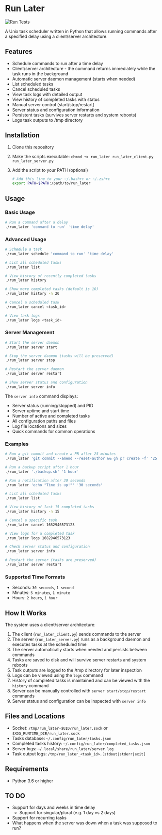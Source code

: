 # Run Later

[![Run Tests](https://github.com/sergiodxa/run_later/actions/workflows/tests.yml/badge.svg)](https://github.com/sergiodxa/run_later/actions/workflows/tests.yml)

A Unix task scheduler written in Python that allows running commands after a specified delay using a client/server architecture.

## Features

- Schedule commands to run after a time delay
- Client/server architecture - the command returns immediately while the task runs in the background
- Automatic server daemon management (starts when needed)
- List scheduled tasks
- Cancel scheduled tasks
- View task logs with detailed output
- View history of completed tasks with status
- Manual server control (start/stop/restart)
- Server status and configuration information
- Persistent tasks (survives server restarts and system reboots)
- Logs task outputs to /tmp directory

## Installation

1. Clone this repository
2. Make the scripts executable: `chmod +x run_later run_later_client.py run_later_server.py`
3. Add the script to your PATH (optional)

   ```bash
   # Add this line to your ~/.bashrc or ~/.zshrc
   export PATH=$PATH:/path/to/run_later
   ```

## Usage

### Basic Usage

```bash
# Run a command after a delay
./run_later 'command to run' 'time delay'
```

### Advanced Usage

```bash
# Schedule a task
./run_later schedule 'command to run' 'time delay'

# List all scheduled tasks
./run_later list

# View history of recently completed tasks
./run_later history

# Show more completed tasks (default is 10)
./run_later history -n 20

# Cancel a scheduled task
./run_later cancel <task_id>

# View task logs
./run_later logs <task_id>
```

### Server Management

```bash
# Start the server daemon
./run_later server start

# Stop the server daemon (tasks will be preserved)
./run_later server stop

# Restart the server daemon
./run_later server restart

# Show server status and configuration
./run_later server info
```

The `server info` command displays:
- Server status (running/stopped) and PID
- Server uptime and start time
- Number of active and completed tasks
- All configuration paths and files
- Log file locations and sizes
- Quick commands for common operations

### Examples

```bash
# Run a git commit and create a PR after 25 minutes
./run_later 'git commit --amend --reset-author && gh pr create -f' '25 minutes'

# Run a backup script after 1 hour
./run_later './backup.sh' '1 hour' 

# Run a notification after 30 seconds
./run_later 'echo "Time is up!"' '30 seconds'

# List all scheduled tasks
./run_later list

# View history of last 15 completed tasks
./run_later history -n 15

# Cancel a specific task
./run_later cancel 1682946573123

# View logs for a completed task
./run_later logs 1682946573123

# Check server status and configuration
./run_later server info

# Restart the server (tasks are preserved)
./run_later server restart
```

### Supported Time Formats

- Seconds: `30 seconds`, `1 second`
- Minutes: `5 minutes`, `1 minute`
- Hours: `2 hours`, `1 hour`

## How It Works

The system uses a client/server architecture:

1. The client (`run_later_client.py`) sends commands to the server
2. The server (`run_later_server.py`) runs as a background daemon and executes tasks at the scheduled time
3. The server automatically starts when needed and persists between commands
4. Tasks are saved to disk and will survive server restarts and system reboots
5. Task outputs are logged to the /tmp directory for later inspection
6. Logs can be viewed using the `logs` command
7. History of completed tasks is maintained and can be viewed with the `history` command
8. Server can be manually controlled with `server start/stop/restart` commands
9. Server status and configuration can be inspected with `server info`

## Files and Locations

- Socket: `/tmp/run_later-$UID/run_later.sock` or `$XDG_RUNTIME_DIR/run_later.sock`
- Tasks database: `~/.config/run_later/tasks.json`
- Completed tasks history: `~/.config/run_later/completed_tasks.json`
- Server logs: `~/.local/share/run_later/server.log`
- Task output logs: `/tmp/run_later_<task_id>.[stdout|stderr|exit]`

## Requirements

- Python 3.6 or higher 

## TO DO

- Support for days and weeks in time delay
    - Support for singular/plural (e.g. 1 day vs 2 days)
- Support for recurring tasks
- What happens when the server was down when a task was supposed to run?
